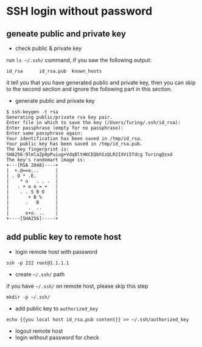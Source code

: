 # SSH login without password

## geneate public and private key

- check public & private key

run `ls ~/.ssh/` command, if you saw the following output:

```text
id_rsa      id_rsa.pub  known_hosts

```

it tell you that you have generated public and private key, then you can skip to the second section and ignore the following part in this section.

- generate public and private key 

```
$ ssh-keygen -t rsa
Generating public/private rsa key pair.
Enter file in which to save the key (/Users/Turing/.ssh/id_rsa): 
Enter passphrase (empty for no passphrase): 
Enter same passphrase again: 
Your identification has been saved in /tmp/id_rsa.
Your public key has been saved in /tmp/id_rsa.pub.
The key fingerprint is:
SHA256:9lmlaZp0pPuiug+Vdq0ltHKCEQbhSzQLR2IXVi5Tdcg Turing@zxd
The key's randomart image is:
+---[RSA 2048]----+
|  +.@==o...      |
| . O * .E.       |
|    * o   . . .  |
|   . + o o = +   |
|    . . S B O    |
|       + B %     |
|      .   B      |
|       .  ..     |
|      o+o. ..    |
+----[SHA256]-----+
```

## add public key to remote host

- login remote host with password 

```shell
ssh -p 222 root@1.1.1.1
```

- create `~/.ssh/` path

if you have `~/.ssh/` on remote host, please skip this step

```shell
mkdir -p ~/.ssh/
```

- add public key to `authorized_key`

`echo {{you local host id_rsa.pub content}} >> ~/.ssh/authorized_key`

- logout remote host
- login without password for check